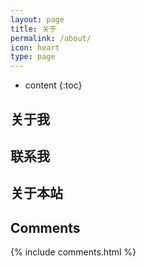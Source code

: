 ```yaml
---
layout: page
title: 关于
permalink: /about/
icon: heart
type: page
---
```


* content
{:toc}

## 关于我

## 联系我

## 关于本站

## Comments

{% include comments.html %}
